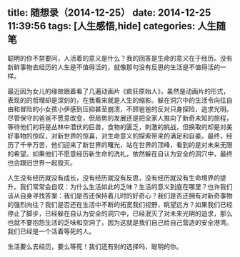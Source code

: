 title: 随想录（2014-12-25）
date: 2014-12-25 11:39:56
tags: [人生感悟,hide]
categories: 人生随笔
---
聪明的你不禁要问，人活着的意义是什么？我的回答是生命的意义在于经历。没有新鲜事物去经历的人生是不值得活的，就像那句没有反思的生活是不值得活的一样。

最近因为女儿的缘故跟着看了几遍动画片《疯狂原始人》，虽然是动画片的形式，表现的的哲理却是深刻的，在我看来就是人生的缩影。躲在洞穴中的生活令向往自由和冒险的小女孩小伊感到压抑甚至崩溃，不顾爸爸的反对只身探险，追求光明。尽管保守的爸爸不愿意改变，但局势的发展还是把全家人推向了新奇未知的旅程，等待他们的将是丛林中潜伏的巨兽，食物的匮乏，刺激的挑战，但换取的却是对美好事物的惊叹，对新世界的惊喜，对生命意义的探索带来的满足和自豪。最终，经历了千辛万苦，他们迎来了新世界的曙光，站在世界的顶峰，看到的是对未来无限的希望。如果他们不愿意经历新生命的洗礼，依然躲在自认为安全的洞穴中，最终也会跟旧世界一起毁灭。

人生没有经历就没有成长，没有经历就没有反思，没有经历就没有生命境界的提升。我们常常会自叹：为什么生活如此的乏味？生活的意义到底在哪里？也许我们该从自身寻找答案：我们是否还保持着儿时的好奇心？我们是否还拥有对新奇事物的强烈向往？我们是否还在生活中不断的拓宽我们视野，眺望远方？如果我们已经停止了脚步，已经躲在自认为安全的洞穴中，已经泯灭了对未来光明的追求，那么也就不要抱怨生活的乏味和空洞了，因为这就是我们自己给自己营造的安全港湾。我们已经是一个活着等死的人。

生活要么去经历，要么等死！我们还有别的选择吗，聪明的你。

